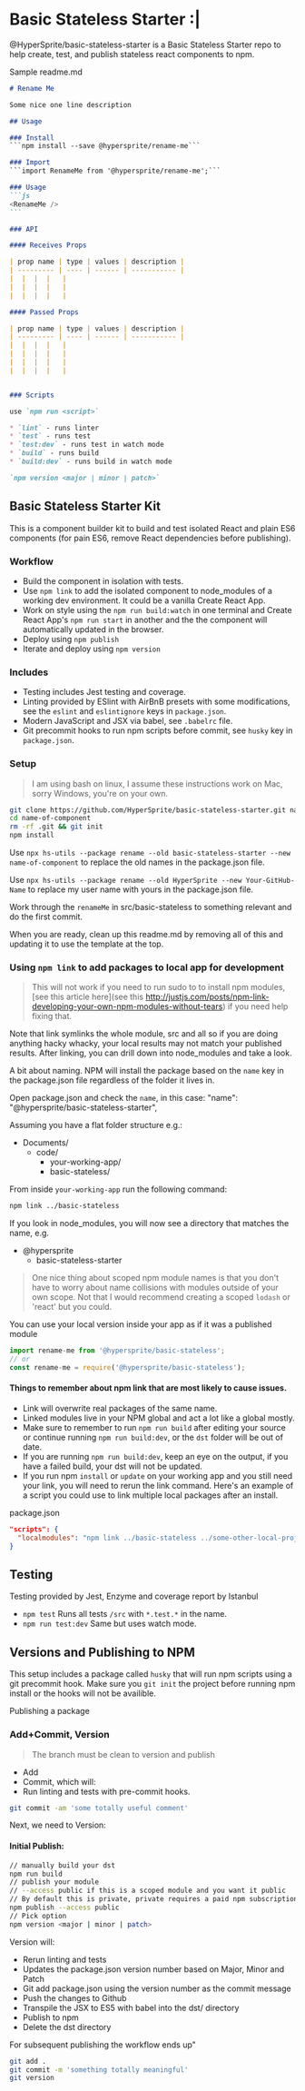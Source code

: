 # Basic Stateless Starter :|

@HyperSprite/basic-stateless-starter is a Basic Stateless Starter repo to help create, test, and publish stateless react components to npm.

Sample readme.md
````md
# Rename Me

Some nice one line description

## Usage

### Install
```npm install --save @hypersprite/rename-me```

### Import
```import RenameMe from '@hypersprite/rename-me';```

### Usage
```js
<RenameMe />
```

### API

#### Receives Props

| prop name | type | values | description |
| --------- | ---- | ------ | ----------- |
|  |  |  |   |
|  |  |  |   |
|  |  |  |   |

#### Passed Props

| prop name | type | values | description |
| --------- | ---- | ------ | ----------- |
|  |  |  |   |
|  |  |  |   |
|  |  |  |   |
|  |  |  |   |


### Scripts

use `npm run <script>`

* `lint` - runs linter
* `test` - runs test
* `test:dev` - runs test in watch mode
* `build` - runs build
* `build:dev` - runs build in watch mode

`npm version <major | minor | patch>`

````



## Basic Stateless Starter Kit

This is a component builder kit to build and test isolated React and plain ES6 components (for pain ES6, remove React dependencies before publishing).

### Workflow

* Build the component in isolation with tests.
* Use `npm link` to add the isolated component to node_modules of a working dev environment. It could be a vanilla Create React App.
* Work on style using the `npm run build:watch` in one terminal and Create React App's `npm run start` in another and the the component will automatically updated in the browser.
* Deploy using `npm publish`
* Iterate and deploy using `npm version`

### Includes

* Testing includes Jest testing and coverage.
* Linting provided by ESlint with AirBnB presets with some modifications, see the `eslint` and `eslintignore` keys in `package.json`.
* Modern JavaScript and JSX via babel, see `.babelrc` file.
* Git precommit hooks to run npm scripts before commit, see `husky` key in `package.json`.

### Setup

> I am using bash on linux, I assume these instructions work on Mac, sorry Windows, you're on your own.

```bash
git clone https://github.com/HyperSprite/basic-stateless-starter.git name-of-component
cd name-of-component
rm -rf .git && git init
npm install
```
Use `npx hs-utils --package rename --old basic-stateless-starter --new name-of-component` to replace the old names in the package.json file.

Use `npx hs-utils --package rename --old HyperSprite --new Your-GitHub-Name` to replace my user name with yours in the package.json file.

Work through the `renameMe` in src/basic-stateless to something relevant and do the first commit.

When you are ready, clean up this readme.md by removing all of this and updating it to use the template at the top.

### Using `npm link` to add packages to local app for development

> This will not work if you need to run sudo to to install npm modules, [see this article here](see this http://justjs.com/posts/npm-link-developing-your-own-npm-modules-without-tears) if you need help fixing that.

Note that link symlinks the whole module, src and all so if you are doing anything hacky whacky, your local results may not match your published results. After linking, you can drill down into node_modules and take a look.

A bit about naming. NPM will install the package based on the `name` key in the package.json file regardless of the folder it lives in.

Open package.json and check the `name`, in this case:
  "name": "@hypersprite/basic-stateless-starter",

Assuming you have a flat folder structure e.g.:

 * Documents/
   * code/
     * your-working-app/
     * basic-stateless/

From inside `your-working-app` run the following command:
```bash
npm link ../basic-stateless
```

If you look in node_modules, you will now see a directory that matches the name, e.g.

* @hypersprite
   * basic-stateless-starter

> One nice thing about scoped npm module names is that you don't have to worry about name collisions with modules outside of your own scope. Not that I would recommend creating a scoped `lodash` or 'react' but you could.  

You can use your local version inside your app as if it was a published module
```js
import rename-me from '@hypersprite/basic-stateless';
// or
const rename-me = require('@hypersprite/basic-stateless');

```

#### Things to remember about npm link that are most likely to cause issues.

* Link will overwrite real packages of the same name.
* Linked modules live in your NPM global and act a lot like a global mostly.
* Make sure to remember to run `npm run build` after editing your source or continue running `npm run build:dev`, or the `dst` folder will be out of date.
* If you are running `npm run build:dev`, keep an eye on the output, if you have a failed build, your dst will not be updated.
* If you run npm `install` or `update` on your working app and you still need your link, you will need to rerun the link command. Here's an example of a script you could use to link multiple local packages after an install.

package.json
```json
"scripts": {
  "localmodules": "npm link ../basic-stateless ../some-other-local-project"
}
```

## Testing

Testing provided by Jest, Enzyme and coverage report by Istanbul

* ```npm test``` Runs all tests `/src` with `*.test.*` in the name.
* ```npm run test:dev``` Same but uses watch mode.

## Versions and Publishing to NPM

This setup includes a package called `husky` that will run npm scripts using a git precommit hook. Make sure you `git init` the project before running npm install or the hooks will not be availible.

Publishing a package

### Add+Commit, Version

> The branch must be clean to version and publish

* Add
* Commit, which will:
 * Run linting and tests with pre-commit hooks.

```bash
git commit -am 'some totally useful comment'
```

Next, we need to Version:


#### Initial Publish:
```bash
// manually build your dst
npm run build
// publish your module
// --access public if this is a scoped module and you want it public
// By default this is private, private requires a paid npm subscription
npm publish --access public
// Pick option
npm version <major | minor | patch>
```

Version will:
* Rerun linting and tests
* Updates the package.json version number based on Major, Minor and Patch
* Git add package.json using the version number as the commit message
* Push the changes to Github
* Transpile the JSX to ES5 with babel into the dst/ directory
* Publish to npm
* Delete the dst directory

For subsequent publishing the workflow ends up"
```bash
git add .
git commit -m 'something totally meaningful'
git version
```
